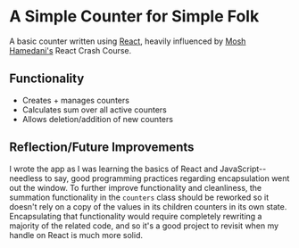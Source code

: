 # A Simple Counter for Simple Folk
A basic counter written using [React](https://reactjs.org/ "React"), heavily influenced by [Mosh Hamedani's](https://www.youtube.com/channel/UCWv7vMbMWH4-V0ZXdmDpPBA "Programming with Mosh") React Crash Course.

## Functionality
* Creates + manages counters
* Calculates sum over all active counters
* Allows deletion/addition of new counters

## Reflection/Future Improvements
I wrote the app as I was learning the basics of React and JavaScript--needless to say, good programming practices regarding encapsulation went out the window. To further improve functionality and cleanliness, the summation functionality in the ```counters``` class should be reworked so it doesn't rely on a copy of the values in its children counters in its own state. Encapsulating that functionality would require completely rewriting a majority of the related code, and so it's a good project to revisit when my handle on React is much more solid.

